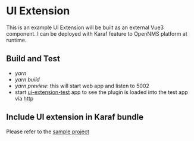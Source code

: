 # UI Extension

This is an example UI Extension will be built as an external Vue3 component. I can be deployed with Karaf feature to 
OpenNMS platform at runtime. 

## Build and Test

- *yarn*
- *yarn build*
- *yarn preview*:  this will start web app and listen to 5002
- start [ui-extension-test](../ui-extension-test/README.md) app to see the plugin is loaded into the test app via http  

## Include UI extension in Karaf bundle 

Please refer to the [sample project](../sample/README.md)
